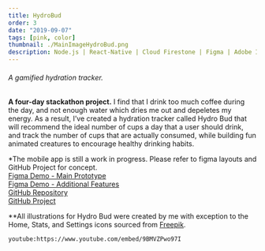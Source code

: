 ```yaml
---
title: HydroBud
order: 3
date: "2019-09-07"
tags: [pink, color]
thumbnail: ./MainImageHydroBud.png
description: Node.js | React-Native | Cloud Firestone | Figma | Adobe Illustrator
---
```


###### A gamified hydration tracker.

**A four-day stackathon project.** I find that I drink too much coffee during the day, and not enough water which dries me out and depeletes my energy. As a result, I’ve created a hydration tracker called Hydro Bud that will recommend the ideal number of cups a day that a user should drink, and track the number of cups that are actually consumed, while building fun animated creatures to encourage healthy drinking habits.

\*The mobile app is still a work in progress. Please refer to figma layouts and GitHub Project for concept.<br/>
<a href="https://www.figma.com/proto/mKwVMgt2vAGAANk1Bnkm6r/HYDRO-BUD?node-id=12%3A64&scaling=scale-down"
title="FigmaLayout"
target="_blank"
rel="noopener noreferrer">Figma Demo - Main Prototype</a><br/>
<a href="https://www.figma.com/proto/mKwVMgt2vAGAANk1Bnkm6r/HYDRO-BUD?node-id=7%3A121&scaling=scale-down"
title="FigmaLayout"
target="_blank"
rel="noopener noreferrer">Figma Demo - Additional Features</a><br/>
<a href="https://github.com/DDVVPP/HydroBud"
title="GitHubHydro"
target="_blank"
rel="noopener noreferrer">GitHub Repository
</a><br/>
<a href="https://github.com/DDVVPP/HydroBud/projects/1"
title="GitHubHydroProject"
target="_blank"
rel="noopener noreferrer">GitHub Project
</a>

\*\*All illustrations for Hydro Bud were created by me with exception to the Home, Stats, and Settings icons sourced from <a href="https://www.flaticon.com/authors/freepik" title="Freepik" target="_blank" rel="noopener noreferrer">Freepik</a>.

<div class="kg-width-wide">

`youtube:https://www.youtube.com/embed/9BMVZPwo97I`

</div>
